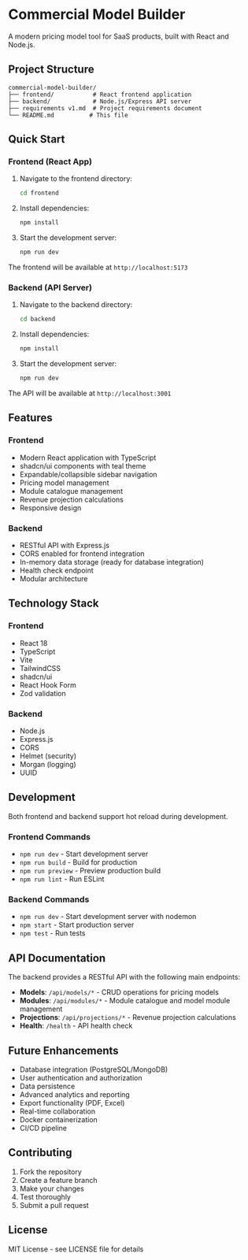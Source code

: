 # Commercial Model Builder

A modern pricing model tool for SaaS products, built with React and Node.js.

## Project Structure

```
commercial-model-builder/
├── frontend/           # React frontend application
├── backend/            # Node.js/Express API server
├── requirements v1.md  # Project requirements document
└── README.md          # This file
```

## Quick Start

### Frontend (React App)

1. Navigate to the frontend directory:
   ```bash
   cd frontend
   ```

2. Install dependencies:
   ```bash
   npm install
   ```

3. Start the development server:
   ```bash
   npm run dev
   ```

The frontend will be available at `http://localhost:5173`

### Backend (API Server)

1. Navigate to the backend directory:
   ```bash
   cd backend
   ```

2. Install dependencies:
   ```bash
   npm install
   ```

3. Start the development server:
   ```bash
   npm run dev
   ```

The API will be available at `http://localhost:3001`

## Features

### Frontend
- Modern React application with TypeScript
- shadcn/ui components with teal theme
- Expandable/collapsible sidebar navigation
- Pricing model management
- Module catalogue management
- Revenue projection calculations
- Responsive design

### Backend
- RESTful API with Express.js
- CORS enabled for frontend integration
- In-memory data storage (ready for database integration)
- Health check endpoint
- Modular architecture

## Technology Stack

### Frontend
- React 18
- TypeScript
- Vite
- TailwindCSS
- shadcn/ui
- React Hook Form
- Zod validation

### Backend
- Node.js
- Express.js
- CORS
- Helmet (security)
- Morgan (logging)
- UUID

## Development

Both frontend and backend support hot reload during development.

### Frontend Commands
- `npm run dev` - Start development server
- `npm run build` - Build for production
- `npm run preview` - Preview production build
- `npm run lint` - Run ESLint

### Backend Commands
- `npm run dev` - Start development server with nodemon
- `npm start` - Start production server
- `npm test` - Run tests

## API Documentation

The backend provides a RESTful API with the following main endpoints:

- **Models**: `/api/models/*` - CRUD operations for pricing models
- **Modules**: `/api/modules/*` - Module catalogue and model module management
- **Projections**: `/api/projections/*` - Revenue projection calculations
- **Health**: `/health` - API health check

## Future Enhancements

- Database integration (PostgreSQL/MongoDB)
- User authentication and authorization
- Data persistence
- Advanced analytics and reporting
- Export functionality (PDF, Excel)
- Real-time collaboration
- Docker containerization
- CI/CD pipeline

## Contributing

1. Fork the repository
2. Create a feature branch
3. Make your changes
4. Test thoroughly
5. Submit a pull request

## License

MIT License - see LICENSE file for details

